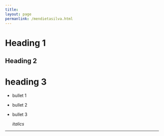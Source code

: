 ```yaml
---
title:
layout: page
permanlink: /mendietasilva.html
---
```



# Heading 1

## Heading 2

# heading 3

- bullet 1
- bullet 2
- bullet 3

  *italics* 
---
